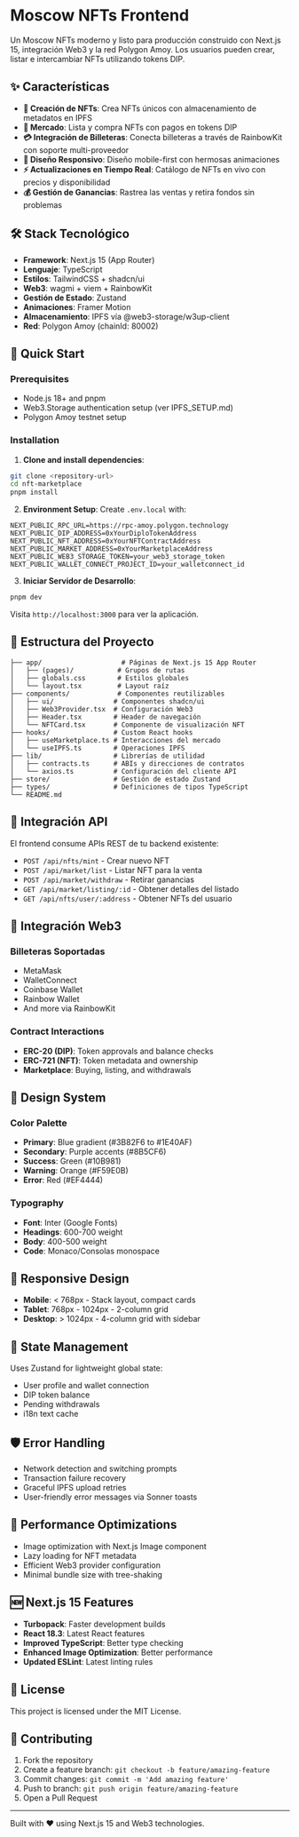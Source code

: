 # Moscow NFTs Frontend

Un Moscow NFTs moderno y listo para producción construido con Next.js 15, integración Web3 y la red Polygon Amoy. Los usuarios pueden crear, listar e intercambiar NFTs utilizando tokens DIP.

## ✨ Características

- **🎨 Creación de NFTs**: Crea NFTs únicos con almacenamiento de metadatos en IPFS
- **🏪 Mercado**: Lista y compra NFTs con pagos en tokens DIP
- **💳 Integración de Billeteras**: Conecta billeteras a través de RainbowKit con soporte multi-proveedor
- **📱 Diseño Responsivo**: Diseño mobile-first con hermosas animaciones
- **⚡ Actualizaciones en Tiempo Real**: Catálogo de NFTs en vivo con precios y disponibilidad
- **💰 Gestión de Ganancias**: Rastrea las ventas y retira fondos sin problemas

## 🛠 Stack Tecnológico

- **Framework**: Next.js 15 (App Router)
- **Lenguaje**: TypeScript
- **Estilos**: TailwindCSS + shadcn/ui
- **Web3**: wagmi + viem + RainbowKit
- **Gestión de Estado**: Zustand
- **Animaciones**: Framer Motion
- **Almacenamiento**: IPFS vía @web3-storage/w3up-client
- **Red**: Polygon Amoy (chainId: 80002)

## 🚀 Quick Start

### Prerequisites

- Node.js 18+ and pnpm
- Web3.Storage authentication setup (ver IPFS_SETUP.md)
- Polygon Amoy testnet setup

### Installation

1. **Clone and install dependencies**:
```bash
git clone <repository-url>
cd nft-marketplace
pnpm install
```

2. **Environment Setup**:
Create `.env.local` with:
```env
NEXT_PUBLIC_RPC_URL=https://rpc-amoy.polygon.technology
NEXT_PUBLIC_DIP_ADDRESS=0xYourDiploTokenAddress
NEXT_PUBLIC_NFT_ADDRESS=0xYourNFTContractAddress  
NEXT_PUBLIC_MARKET_ADDRESS=0xYourMarketplaceAddress
NEXT_PUBLIC_WEB3_STORAGE_TOKEN=your_web3_storage_token
NEXT_PUBLIC_WALLET_CONNECT_PROJECT_ID=your_walletconnect_id
```

3. **Iniciar Servidor de Desarrollo**:
```bash
pnpm dev
```

Visita `http://localhost:3000` para ver la aplicación.

## 📁 Estructura del Proyecto

```
├── app/                    # Páginas de Next.js 15 App Router
│   ├── (pages)/           # Grupos de rutas
│   ├── globals.css        # Estilos globales
│   └── layout.tsx         # Layout raíz
├── components/            # Componentes reutilizables
│   ├── ui/               # Componentes shadcn/ui
│   ├── Web3Provider.tsx  # Configuración Web3
│   ├── Header.tsx        # Header de navegación
│   └── NFTCard.tsx       # Componente de visualización NFT
├── hooks/                # Custom React hooks
│   ├── useMarketplace.ts # Interacciones del mercado
│   └── useIPFS.ts        # Operaciones IPFS
├── lib/                  # Librerías de utilidad
│   ├── contracts.ts      # ABIs y direcciones de contratos
│   └── axios.ts          # Configuración del cliente API
├── store/                # Gestión de estado Zustand
├── types/                # Definiciones de tipos TypeScript
└── README.md
```

## 🔗 Integración API

El frontend consume APIs REST de tu backend existente:

- `POST /api/nfts/mint` - Crear nuevo NFT
- `POST /api/market/list` - Listar NFT para la venta
- `POST /api/market/withdraw` - Retirar ganancias
- `GET /api/market/listing/:id` - Obtener detalles del listado
- `GET /api/nfts/user/:address` - Obtener NFTs del usuario

## 🌊 Integración Web3

### Billeteras Soportadas
- MetaMask
- WalletConnect
- Coinbase Wallet
- Rainbow Wallet
- And more via RainbowKit

### Contract Interactions
- **ERC-20 (DIP)**: Token approvals and balance checks
- **ERC-721 (NFT)**: Token metadata and ownership
- **Marketplace**: Buying, listing, and withdrawals

## 🎨 Design System

### Color Palette
- **Primary**: Blue gradient (#3B82F6 to #1E40AF)
- **Secondary**: Purple accents (#8B5CF6)
- **Success**: Green (#10B981)
- **Warning**: Orange (#F59E0B)
- **Error**: Red (#EF4444)

### Typography
- **Font**: Inter (Google Fonts)
- **Headings**: 600-700 weight
- **Body**: 400-500 weight
- **Code**: Monaco/Consolas monospace

## 📱 Responsive Design

- **Mobile**: < 768px - Stack layout, compact cards
- **Tablet**: 768px - 1024px - 2-column grid
- **Desktop**: > 1024px - 4-column grid with sidebar

## 🔄 State Management

Uses Zustand for lightweight global state:
- User profile and wallet connection
- DIP token balance
- Pending withdrawals
- i18n text cache

## 🛡 Error Handling

- Network detection and switching prompts
- Transaction failure recovery
- Graceful IPFS upload retries
- User-friendly error messages via Sonner toasts

## 🎯 Performance Optimizations

- Image optimization with Next.js Image component
- Lazy loading for NFT metadata
- Efficient Web3 provider configuration
- Minimal bundle size with tree-shaking

## 🆕 Next.js 15 Features

- **Turbopack**: Faster development builds
- **React 18.3**: Latest React features
- **Improved TypeScript**: Better type checking
- **Enhanced Image Optimization**: Better performance
- **Updated ESLint**: Latest linting rules

## 📄 License

This project is licensed under the MIT License.

## 🤝 Contributing

1. Fork the repository
2. Create a feature branch: `git checkout -b feature/amazing-feature`
3. Commit changes: `git commit -m 'Add amazing feature'`
4. Push to branch: `git push origin feature/amazing-feature`
5. Open a Pull Request

---

Built with ❤️ using Next.js 15 and Web3 technologies.